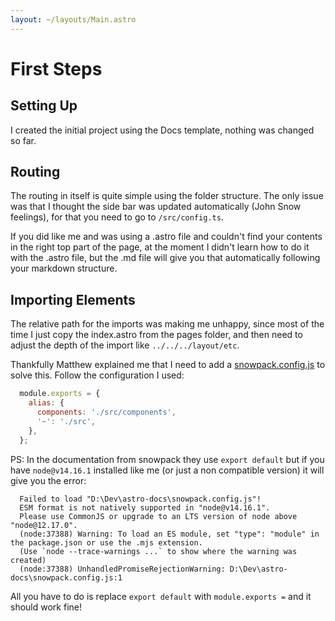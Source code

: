 ```yaml
---
layout: ~/layouts/Main.astro
---
```


# First Steps

## Setting Up

I created the initial project using the Docs template, nothing was changed so far.

## Routing
The routing in itself is quite simple using the folder structure. The only issue was that I thought the side bar was updated automatically (John Snow feelings), for that you need to go to `/src/config.ts`.

If you did like me and was using a .astro file and couldn't find your contents in the right top part of the page, at the moment I didn't learn how to do it with the .astro file, but the .md file will give you that automatically following your markdown structure.

## Importing Elements
The relative path for the imports was making me unhappy, since most of the time I just copy the index.astro from the pages folder, and then need to adjust the depth of the import like `../../../layout/etc`.

Thankfully Matthew explained me that I need to add a [snowpack.config.js](https://www.snowpack.dev/reference/configuration#alias) to solve this. Follow the configuration I used:

```js
  module.exports = {
    alias: {
      components: './src/components',
      '~': './src',
    },
  };
```

PS: In the documentation from snowpack they use `export default` but if you have `node@v14.16.1` installed like me (or just a non compatible version) it will give you the error:

```
  Failed to load "D:\Dev\astro-docs\snowpack.config.js"!
  ESM format is not natively supported in "node@v14.16.1".
  Please use CommonJS or upgrade to an LTS version of node above "node@12.17.0".
  (node:37388) Warning: To load an ES module, set "type": "module" in the package.json or use the .mjs extension.
  (Use `node --trace-warnings ...` to show where the warning was created)
  (node:37388) UnhandledPromiseRejectionWarning: D:\Dev\astro-docs\snowpack.config.js:1
```

All you have to do is replace `export default` with `module.exports =` and it should work fine!
    